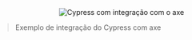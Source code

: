 <div align="center">
  <img align="center" src="https://user-images.githubusercontent.com/1204692/67787186-e5b8d700-fa4e-11e9-852a-999cf7683773.png"  alt="Cypress com integração com o axe" />
</div>


> Exemplo de integração do Cypress com axe


